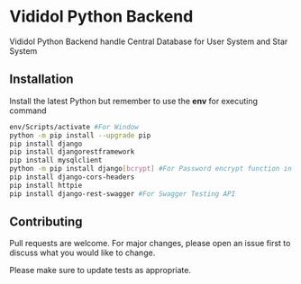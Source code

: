 # Vididol Python Backend

Vididol Python Backend handle Central Database for User System and Star System

## Installation

Install the latest Python but remember to use the **env** for executing command

```bash
env/Scripts/activate #For Window
python -m pip install --upgrade pip
pip install django
pip install djangorestframework
pip install mysqlclient
python -m pip install django[bcrypt] #For Password encrypt function in Django
pip install django-cors-headers
pip install httpie
pip install django-rest-swagger #For Swagger Testing API
```


## Contributing
Pull requests are welcome. For major changes, please open an issue first to discuss what you would like to change.

Please make sure to update tests as appropriate.
